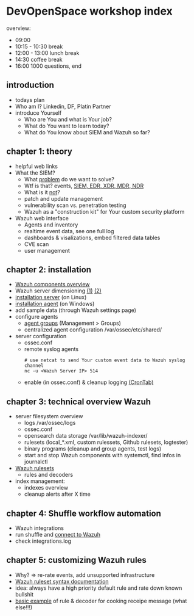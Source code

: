 # DevOpenSpace workshop index

overview:

* 09:00
* 10:15 - 10:30 break
* 12:00 - 13:00 lunch break
* 14:30 coffee break
* 16:00 1000 questions, end

## introduction

* todays plan
* Who am I? Linkedin, DF, Platin Partner
* introduce Yourself
  - Who are You and what is Your job?
  - What do You want to learn today?
  - What do You know about SIEM and Wazuh so far?

## chapter 1: theory

* helpful web links
* What the SIEM?
  - What [problem](https://www.csoonline.com/de/a/diese-unternehmen-hat-s-schon-erwischt,3674038) do we want to solve?
  - Wtf is that? events, [SIEM, EDR, XDR, MDR, NDR](https://stripeolt.com/insights/cyber-security/cyber-security-jargon/)
  - What is it [not](./what_Wazuh_is_not.jpg)?
  - patch and update management
  - vulnerability scan vs. penetration testing
  - Wazuh as a "construction kit" for Your custom security platform
* Wazuh web interface
  - Agents and inventory
  - realtime event data, see one full log
  - dashboards & visalizations, embed filtered data tables
  - CVE scan
  - user management

## chapter 2: installation

* [Wazuh components overview](./technical_concept_draft.jpg)
* Wazuh server dimensioning [(1)](https://documentation.wazuh.com/current/quickstart.html#hardware) [(2)](https://wazuh.com/cloud/#pricing)
* [installation server](https://documentation.wazuh.com/current/quickstart.html) (on Linux)
* [installation agent](https://documentation.wazuh.com/current/installation-guide/wazuh-agent/index.html) (on Windows)
* add sample data (through Wazuh settings page)
* configure agents
  - [agent groups](https://documentation.wazuh.com/current/user-manual/agents/grouping-agents.html) (Management > Groups)
  - centralized agent configuration /var/ossec/etc/shared/
* server configuration
  - ossec.conf
  - remote syslog agents
    ```shell
    # use netcat to send Your custom event data to Wazuh syslog channel
    nc -u <Wazuh Server IP> 514
    ```
  - enable (in ossec.conf) & cleanup logging [(CronTab)](./wazuh_cleanup_crontab)

## chapter 3: technical overview Wazuh

* server filesystem overview
  - logs /var/ossec/logs
  - ossec.conf
  - opensearch data storage /var/lib/wazuh-indexer/
  - rulesets (local_*.xml, custom rulessets, Github rulesets, logtester)
  - binary programs (cleanup and group agents, test logs)
  - start and stop Wazuh components with systemctl, find infos in journalctl
* [Wazuh rulesets](https://documentation.wazuh.com/current/user-manual/ruleset/custom.html)
  - rules and decoders
* index management:
  - indexes overview
  - cleanup alerts after X time

 ## chapter 4: Shuffle workflow automation

 * Wazuh integrations
 * run shuffle and [connect to Wazuh](https://documentation.wazuh.com/current/user-manual/manager/manual-integration.html#shuffle)
 * check integrations.log

## chapter 5: customizing Wazuh rules

* Why? => re-rate events, add unsupported infrastructure
* [Wazuh ruleset syntax documentation](https://documentation.wazuh.com/current/user-manual/ruleset/ruleset-xml-syntax/decoders.html)
* idea: always have a high priority default rule and rate down known bullshit
* [basic example](./custom_rules/) of rule & decoder for cooking receipe message (what else!!!)